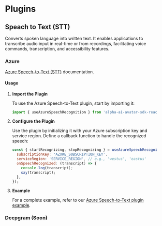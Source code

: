 # Plugins

## Speach to Text (STT)

Converts spoken language into written text. It enables applications to transcribe audio input in real-time or from recordings, facilitating voice commands, transcription, and accessibility features.

### Azure

[Azure Speech-to-Text (STT)](https://azure.microsoft.com/en-us/products/ai-services/speech-to-text) documentation.

#### Usage

1. **Import the Plugin**

   To use the Azure Speech-to-Text plugin, start by importing it:

   ```javascript
   import { useAzureSpeechRecognition } from 'alpha-ai-avatar-sdk-react/plugins/stt/azure';
   ```

2. **Configure the Plugin**

   Use the plugin by initializing it with your Azure subscription key and service region. Define a callback function to handle the recognized speech:

   ```javascript
   const { startRecognizing, stopRecognizing } = useAzureSpeechRecognition({
     subscriptionKey: 'AZURE_SUBSCRIPTION_KEY',
     serviceRegion: 'SERVICE_REGION', // e.g., 'westus', 'eastus'
     onSpeechRecognized: (transcript) => {
       console.log(transcript);
       say(transcript);
     },
   });
   ```

3. **Example**

   For a complete example, refer to our [Azure Speech-to-Text plugin example](/examples/stt-azure-plugin).

### Deepgram (Soon)
